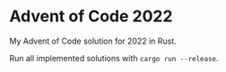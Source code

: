 # Advent of Code 2022


My Advent of Code solution for 2022 in Rust. 

Run all implemented solutions with `cargo run --release`.